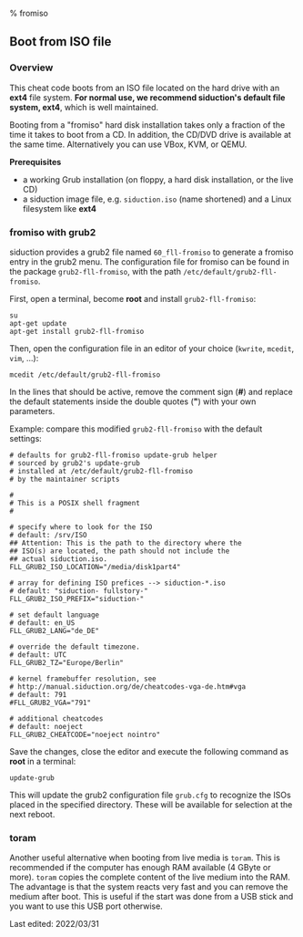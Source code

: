 % fromiso

## Boot from ISO file

### Overview

This cheat code boots from an ISO file located on the hard drive with an **ext4** file system. **For normal use, we recommend siduction's default file system, ext4**, which is well maintained.
 
Booting from a "fromiso" hard disk installation takes only a fraction of the time it takes to boot from a CD. In addition, the CD/DVD drive is available at the same time. Alternatively you can use VBox, KVM, or QEMU.

**Prerequisites**

* a working Grub installation (on floppy, a hard disk installation, or the live CD)
* a siduction image file, e.g. `siduction.iso` (name shortened) and a Linux filesystem like **ext4**

### fromiso with grub2

siduction provides a grub2 file named `60_fll-fromiso` to generate a fromiso entry in the grub2 menu. The configuration file for fromiso can be found in the package `grub2-fll-fromiso`, with the path `/etc/default/grub2-fll-fromiso`.

 First, open a terminal, become **root** and install `grub2-fll-fromiso`:

~~~
su
apt-get update
apt-get install grub2-fll-fromiso
~~~

Then, open the configuration file in an editor of your choice (`kwrite`, `mcedit`, `vim`, ...):

~~~
mcedit /etc/default/grub2-fll-fromiso
~~~

In the lines that should be active, remove the comment sign (**#**) and replace the default statements inside the double quotes (**"**) with your own parameters. 

Example: compare this modified `grub2-fll-fromiso` with the default settings:

~~~
# defaults for grub2-fll-fromiso update-grub helper
# sourced by grub2's update-grub
# installed at /etc/default/grub2-fll-fromiso
# by the maintainer scripts

#
# This is a POSIX shell fragment
#

# specify where to look for the ISO
# default: /srv/ISO
## Attention: This is the path to the directory where the
## ISO(s) are located, the path should not include the
## actual siduction.iso.
FLL_GRUB2_ISO_LOCATION="/media/disk1part4"

# array for defining ISO prefices --> siduction-*.iso
# default: "siduction- fullstory-"
FLL_GRUB2_ISO_PREFIX="siduction-"

# set default language
# default: en_US
FLL_GRUB2_LANG="de_DE"

# override the default timezone.
# default: UTC
FLL_GRUB2_TZ="Europe/Berlin" 

# kernel framebuffer resolution, see
# http://manual.siduction.org/de/cheatcodes-vga-de.htm#vga
# default: 791
#FLL_GRUB2_VGA="791"

# additional cheatcodes
# default: noeject
FLL_GRUB2_CHEATCODE="noeject nointro" 
~~~

Save the changes, close the editor and execute the following command as **root** in a terminal:

~~~
update-grub
~~~

This will update the grub2 configuration file `grub.cfg` to recognize the ISOs placed in the specified directory. These will be available for selection at the next reboot.

### toram

Another useful alternative when booting from live media is `toram`. This is recommended if the computer has enough 
RAM available (4 GByte or more). `toram` copies the complete content of the live medium into the RAM. The advantage is that the system reacts very fast and you can remove the medium after boot. This is useful if the start was done from a USB stick and you want to use this USB port otherwise.

<div id="rev">Last edited: 2022/03/31</div>

